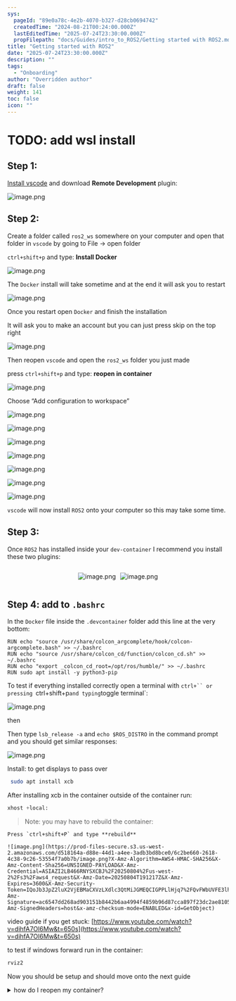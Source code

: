 ```yaml
---
sys:
  pageId: "89e0a78c-4e2b-4070-b327-d28cb0694742"
  createdTime: "2024-08-21T00:24:00.000Z"
  lastEditedTime: "2025-07-24T23:30:00.000Z"
  propFilepath: "docs/Guides/intro_to_ROS2/Getting started with ROS2.md"
title: "Getting started with ROS2"
date: "2025-07-24T23:30:00.000Z"
description: ""
tags:
  - "Onboarding"
author: "Overridden author"
draft: false
weight: 141
toc: false
icon: ""
---
```


# TODO: add wsl install

## Step 1:

[Install vscode](https://code.visualstudio.com/download) and download **Remote Development** plugin:

![image.png](https://prod-files-secure.s3.us-west-2.amazonaws.com/d518164a-d88e-44d1-a4ee-3adb3bd8bce0/efb52993-1881-4a40-b95e-6f020334f022/image.png?X-Amz-Algorithm=AWS4-HMAC-SHA256&X-Amz-Content-Sha256=UNSIGNED-PAYLOAD&X-Amz-Credential=ASIAZI2LB466TZO6KOFZ%2F20250804%2Fus-west-2%2Fs3%2Faws4_request&X-Amz-Date=20250804T191211Z&X-Amz-Expires=3600&X-Amz-Security-Token=IQoJb3JpZ2luX2VjEBMaCXVzLXdlc3QtMiJIMEYCIQD7ER2tVKe2%2FkhZ%2FcfEBRzKF2ALUvytuFu0ho4eQ3m2LQIhAOC9LfbXcfX3ZMvL%2B1nGay7wuHlbfJp%2BnE5SBznTqmFcKv8DCEwQABoMNjM3NDIzMTgzODA1IgyGUgCgiAqVk2L7ERQq3APzDNw3C7Ms9JCA16vRKexUxilZpDDmyJgU6NWijheORf3LbQsFeE0twU799UU3wrdmudCPkgNXmhb6J3lNKsaCEwobnjkneOGP3jRe4I5i6Za%2FE62cVfXOuBgVrkmRH6PcGOE4P0oAiF4rw2KHqqa5YPWKYjBtLInKljOmMoUKdAa%2F3XKB2n8SqLSEJHXd0g%2BxI1mM%2Bq6JWrubCXYLjDJuN%2FADB3VijM5lOW5fow5OhtkySG%2F0r04Llm8qbGqgTMchGA9w%2Bi9VeeZTW0ts2R1JVuyI%2B2pDF40hJL%2FsUhSlZU%2FhOYpjZ1Fe1LwYxZnmzy0clz4ePy4iO5LtO8RAOmDlj03vc81RVud84IWWtRuMpUfr6B5%2B6ASHaDb5i3yop7e1NitAPUoUge94qRZfgfzAsGCjls6YcBncudOCBT8PB8vhx%2FpiFEbJNLVuQyAi5gkajsiw2T5mZt%2B3sYapJau1Qp%2BKuhdqpHybjsfdgNqV9B6KI3uonaN8BC6WegJVQ3EsNqTgzhZF6pehEsWnJF%2BOGKyLB7oAJD7rgFsQuIQr9sy7yv1N83ogETdm0at4%2Fc8OkU9VdHs%2F%2BMzUD88kQJrj71ThPQVeyBPFjOum972g9INxWSUlBYpLq9NZjDDV%2BMPEBjqkAWLOoXC%2B%2FpT0pX8R0qFD93zgWMdU6gAFMUtj1rVD%2BLRNU1ElV0Gk5F2ZoP0JsJTMdqmn6wdV5RaEEr9P1gIzkV1KJgDzqj%2Bupn%2FfVo9VOR6qbEFChpHvrG094ZDXzIP4D%2Fi76E4T21GJg1eWRdk5D12MaDzOuCBlO5QmxAEzSaIzwJJASlNDkb0tphvMHtkWhYWe2qdV7CbZMCYCa2t00dkVbUv2&X-Amz-Signature=6f43de9bcf7d4a2dcfbc82222b7b568aa4de231dc2a9cd4eebf628b6e15a18a2&X-Amz-SignedHeaders=host&x-amz-checksum-mode=ENABLED&x-id=GetObject)

## Step 2:

Create a folder called `ros2_ws` somewhere on your computer and open that folder in `vscode` by going to File → open folder 

`ctrl+shift+p` and type: **Install Docker**

![image.png](https://prod-files-secure.s3.us-west-2.amazonaws.com/d518164a-d88e-44d1-a4ee-3adb3bd8bce0/2269dc0e-1cd5-47ff-bceb-c04ad9b2eab0/image.png?X-Amz-Algorithm=AWS4-HMAC-SHA256&X-Amz-Content-Sha256=UNSIGNED-PAYLOAD&X-Amz-Credential=ASIAZI2LB466TZO6KOFZ%2F20250804%2Fus-west-2%2Fs3%2Faws4_request&X-Amz-Date=20250804T191211Z&X-Amz-Expires=3600&X-Amz-Security-Token=IQoJb3JpZ2luX2VjEBMaCXVzLXdlc3QtMiJIMEYCIQD7ER2tVKe2%2FkhZ%2FcfEBRzKF2ALUvytuFu0ho4eQ3m2LQIhAOC9LfbXcfX3ZMvL%2B1nGay7wuHlbfJp%2BnE5SBznTqmFcKv8DCEwQABoMNjM3NDIzMTgzODA1IgyGUgCgiAqVk2L7ERQq3APzDNw3C7Ms9JCA16vRKexUxilZpDDmyJgU6NWijheORf3LbQsFeE0twU799UU3wrdmudCPkgNXmhb6J3lNKsaCEwobnjkneOGP3jRe4I5i6Za%2FE62cVfXOuBgVrkmRH6PcGOE4P0oAiF4rw2KHqqa5YPWKYjBtLInKljOmMoUKdAa%2F3XKB2n8SqLSEJHXd0g%2BxI1mM%2Bq6JWrubCXYLjDJuN%2FADB3VijM5lOW5fow5OhtkySG%2F0r04Llm8qbGqgTMchGA9w%2Bi9VeeZTW0ts2R1JVuyI%2B2pDF40hJL%2FsUhSlZU%2FhOYpjZ1Fe1LwYxZnmzy0clz4ePy4iO5LtO8RAOmDlj03vc81RVud84IWWtRuMpUfr6B5%2B6ASHaDb5i3yop7e1NitAPUoUge94qRZfgfzAsGCjls6YcBncudOCBT8PB8vhx%2FpiFEbJNLVuQyAi5gkajsiw2T5mZt%2B3sYapJau1Qp%2BKuhdqpHybjsfdgNqV9B6KI3uonaN8BC6WegJVQ3EsNqTgzhZF6pehEsWnJF%2BOGKyLB7oAJD7rgFsQuIQr9sy7yv1N83ogETdm0at4%2Fc8OkU9VdHs%2F%2BMzUD88kQJrj71ThPQVeyBPFjOum972g9INxWSUlBYpLq9NZjDDV%2BMPEBjqkAWLOoXC%2B%2FpT0pX8R0qFD93zgWMdU6gAFMUtj1rVD%2BLRNU1ElV0Gk5F2ZoP0JsJTMdqmn6wdV5RaEEr9P1gIzkV1KJgDzqj%2Bupn%2FfVo9VOR6qbEFChpHvrG094ZDXzIP4D%2Fi76E4T21GJg1eWRdk5D12MaDzOuCBlO5QmxAEzSaIzwJJASlNDkb0tphvMHtkWhYWe2qdV7CbZMCYCa2t00dkVbUv2&X-Amz-Signature=d6f0ca2e163210409058f32cb4ca3c5a3d20519624a190152cc101d4421df7dd&X-Amz-SignedHeaders=host&x-amz-checksum-mode=ENABLED&x-id=GetObject)

The `Docker` install will take sometime and at the end it will ask you to restart

![image.png](https://prod-files-secure.s3.us-west-2.amazonaws.com/d518164a-d88e-44d1-a4ee-3adb3bd8bce0/ed233f78-be33-4b1f-b89c-9c346c0e961e/image.png?X-Amz-Algorithm=AWS4-HMAC-SHA256&X-Amz-Content-Sha256=UNSIGNED-PAYLOAD&X-Amz-Credential=ASIAZI2LB466TZO6KOFZ%2F20250804%2Fus-west-2%2Fs3%2Faws4_request&X-Amz-Date=20250804T191211Z&X-Amz-Expires=3600&X-Amz-Security-Token=IQoJb3JpZ2luX2VjEBMaCXVzLXdlc3QtMiJIMEYCIQD7ER2tVKe2%2FkhZ%2FcfEBRzKF2ALUvytuFu0ho4eQ3m2LQIhAOC9LfbXcfX3ZMvL%2B1nGay7wuHlbfJp%2BnE5SBznTqmFcKv8DCEwQABoMNjM3NDIzMTgzODA1IgyGUgCgiAqVk2L7ERQq3APzDNw3C7Ms9JCA16vRKexUxilZpDDmyJgU6NWijheORf3LbQsFeE0twU799UU3wrdmudCPkgNXmhb6J3lNKsaCEwobnjkneOGP3jRe4I5i6Za%2FE62cVfXOuBgVrkmRH6PcGOE4P0oAiF4rw2KHqqa5YPWKYjBtLInKljOmMoUKdAa%2F3XKB2n8SqLSEJHXd0g%2BxI1mM%2Bq6JWrubCXYLjDJuN%2FADB3VijM5lOW5fow5OhtkySG%2F0r04Llm8qbGqgTMchGA9w%2Bi9VeeZTW0ts2R1JVuyI%2B2pDF40hJL%2FsUhSlZU%2FhOYpjZ1Fe1LwYxZnmzy0clz4ePy4iO5LtO8RAOmDlj03vc81RVud84IWWtRuMpUfr6B5%2B6ASHaDb5i3yop7e1NitAPUoUge94qRZfgfzAsGCjls6YcBncudOCBT8PB8vhx%2FpiFEbJNLVuQyAi5gkajsiw2T5mZt%2B3sYapJau1Qp%2BKuhdqpHybjsfdgNqV9B6KI3uonaN8BC6WegJVQ3EsNqTgzhZF6pehEsWnJF%2BOGKyLB7oAJD7rgFsQuIQr9sy7yv1N83ogETdm0at4%2Fc8OkU9VdHs%2F%2BMzUD88kQJrj71ThPQVeyBPFjOum972g9INxWSUlBYpLq9NZjDDV%2BMPEBjqkAWLOoXC%2B%2FpT0pX8R0qFD93zgWMdU6gAFMUtj1rVD%2BLRNU1ElV0Gk5F2ZoP0JsJTMdqmn6wdV5RaEEr9P1gIzkV1KJgDzqj%2Bupn%2FfVo9VOR6qbEFChpHvrG094ZDXzIP4D%2Fi76E4T21GJg1eWRdk5D12MaDzOuCBlO5QmxAEzSaIzwJJASlNDkb0tphvMHtkWhYWe2qdV7CbZMCYCa2t00dkVbUv2&X-Amz-Signature=4d41a2538c62885f5a2dd7916ec0f6b0c7ee7198fb914948a15b414b23f22f39&X-Amz-SignedHeaders=host&x-amz-checksum-mode=ENABLED&x-id=GetObject)

Once you restart open `Docker` and finish the installation

It will ask you to make an account but you can just press skip on the top right

![image.png](https://prod-files-secure.s3.us-west-2.amazonaws.com/d518164a-d88e-44d1-a4ee-3adb3bd8bce0/21010ad9-1659-4fd9-9f59-9932a09b2a3d/image.png?X-Amz-Algorithm=AWS4-HMAC-SHA256&X-Amz-Content-Sha256=UNSIGNED-PAYLOAD&X-Amz-Credential=ASIAZI2LB466TZO6KOFZ%2F20250804%2Fus-west-2%2Fs3%2Faws4_request&X-Amz-Date=20250804T191211Z&X-Amz-Expires=3600&X-Amz-Security-Token=IQoJb3JpZ2luX2VjEBMaCXVzLXdlc3QtMiJIMEYCIQD7ER2tVKe2%2FkhZ%2FcfEBRzKF2ALUvytuFu0ho4eQ3m2LQIhAOC9LfbXcfX3ZMvL%2B1nGay7wuHlbfJp%2BnE5SBznTqmFcKv8DCEwQABoMNjM3NDIzMTgzODA1IgyGUgCgiAqVk2L7ERQq3APzDNw3C7Ms9JCA16vRKexUxilZpDDmyJgU6NWijheORf3LbQsFeE0twU799UU3wrdmudCPkgNXmhb6J3lNKsaCEwobnjkneOGP3jRe4I5i6Za%2FE62cVfXOuBgVrkmRH6PcGOE4P0oAiF4rw2KHqqa5YPWKYjBtLInKljOmMoUKdAa%2F3XKB2n8SqLSEJHXd0g%2BxI1mM%2Bq6JWrubCXYLjDJuN%2FADB3VijM5lOW5fow5OhtkySG%2F0r04Llm8qbGqgTMchGA9w%2Bi9VeeZTW0ts2R1JVuyI%2B2pDF40hJL%2FsUhSlZU%2FhOYpjZ1Fe1LwYxZnmzy0clz4ePy4iO5LtO8RAOmDlj03vc81RVud84IWWtRuMpUfr6B5%2B6ASHaDb5i3yop7e1NitAPUoUge94qRZfgfzAsGCjls6YcBncudOCBT8PB8vhx%2FpiFEbJNLVuQyAi5gkajsiw2T5mZt%2B3sYapJau1Qp%2BKuhdqpHybjsfdgNqV9B6KI3uonaN8BC6WegJVQ3EsNqTgzhZF6pehEsWnJF%2BOGKyLB7oAJD7rgFsQuIQr9sy7yv1N83ogETdm0at4%2Fc8OkU9VdHs%2F%2BMzUD88kQJrj71ThPQVeyBPFjOum972g9INxWSUlBYpLq9NZjDDV%2BMPEBjqkAWLOoXC%2B%2FpT0pX8R0qFD93zgWMdU6gAFMUtj1rVD%2BLRNU1ElV0Gk5F2ZoP0JsJTMdqmn6wdV5RaEEr9P1gIzkV1KJgDzqj%2Bupn%2FfVo9VOR6qbEFChpHvrG094ZDXzIP4D%2Fi76E4T21GJg1eWRdk5D12MaDzOuCBlO5QmxAEzSaIzwJJASlNDkb0tphvMHtkWhYWe2qdV7CbZMCYCa2t00dkVbUv2&X-Amz-Signature=d6e34715b8a8bd008f9047fe39f8b1a48de21943bf4d31594c72b7b8d405f7f0&X-Amz-SignedHeaders=host&x-amz-checksum-mode=ENABLED&x-id=GetObject)

Then reopen `vscode` and open the `ros2_ws` folder you just made

press `ctrl+shift+p` and type: **reopen in container**

![image.png](https://prod-files-secure.s3.us-west-2.amazonaws.com/d518164a-d88e-44d1-a4ee-3adb3bd8bce0/4e93b8c2-41ad-488c-8095-c74205196118/image.png?X-Amz-Algorithm=AWS4-HMAC-SHA256&X-Amz-Content-Sha256=UNSIGNED-PAYLOAD&X-Amz-Credential=ASIAZI2LB466TZO6KOFZ%2F20250804%2Fus-west-2%2Fs3%2Faws4_request&X-Amz-Date=20250804T191211Z&X-Amz-Expires=3600&X-Amz-Security-Token=IQoJb3JpZ2luX2VjEBMaCXVzLXdlc3QtMiJIMEYCIQD7ER2tVKe2%2FkhZ%2FcfEBRzKF2ALUvytuFu0ho4eQ3m2LQIhAOC9LfbXcfX3ZMvL%2B1nGay7wuHlbfJp%2BnE5SBznTqmFcKv8DCEwQABoMNjM3NDIzMTgzODA1IgyGUgCgiAqVk2L7ERQq3APzDNw3C7Ms9JCA16vRKexUxilZpDDmyJgU6NWijheORf3LbQsFeE0twU799UU3wrdmudCPkgNXmhb6J3lNKsaCEwobnjkneOGP3jRe4I5i6Za%2FE62cVfXOuBgVrkmRH6PcGOE4P0oAiF4rw2KHqqa5YPWKYjBtLInKljOmMoUKdAa%2F3XKB2n8SqLSEJHXd0g%2BxI1mM%2Bq6JWrubCXYLjDJuN%2FADB3VijM5lOW5fow5OhtkySG%2F0r04Llm8qbGqgTMchGA9w%2Bi9VeeZTW0ts2R1JVuyI%2B2pDF40hJL%2FsUhSlZU%2FhOYpjZ1Fe1LwYxZnmzy0clz4ePy4iO5LtO8RAOmDlj03vc81RVud84IWWtRuMpUfr6B5%2B6ASHaDb5i3yop7e1NitAPUoUge94qRZfgfzAsGCjls6YcBncudOCBT8PB8vhx%2FpiFEbJNLVuQyAi5gkajsiw2T5mZt%2B3sYapJau1Qp%2BKuhdqpHybjsfdgNqV9B6KI3uonaN8BC6WegJVQ3EsNqTgzhZF6pehEsWnJF%2BOGKyLB7oAJD7rgFsQuIQr9sy7yv1N83ogETdm0at4%2Fc8OkU9VdHs%2F%2BMzUD88kQJrj71ThPQVeyBPFjOum972g9INxWSUlBYpLq9NZjDDV%2BMPEBjqkAWLOoXC%2B%2FpT0pX8R0qFD93zgWMdU6gAFMUtj1rVD%2BLRNU1ElV0Gk5F2ZoP0JsJTMdqmn6wdV5RaEEr9P1gIzkV1KJgDzqj%2Bupn%2FfVo9VOR6qbEFChpHvrG094ZDXzIP4D%2Fi76E4T21GJg1eWRdk5D12MaDzOuCBlO5QmxAEzSaIzwJJASlNDkb0tphvMHtkWhYWe2qdV7CbZMCYCa2t00dkVbUv2&X-Amz-Signature=404f006192f1af3eb1508e707799e583e0a87a7c4951e7b740152791c3803a2b&X-Amz-SignedHeaders=host&x-amz-checksum-mode=ENABLED&x-id=GetObject)

Choose “Add configuration to workspace”

![image.png](https://prod-files-secure.s3.us-west-2.amazonaws.com/d518164a-d88e-44d1-a4ee-3adb3bd8bce0/9560b282-5060-4989-ba37-97e7b2c22476/image.png?X-Amz-Algorithm=AWS4-HMAC-SHA256&X-Amz-Content-Sha256=UNSIGNED-PAYLOAD&X-Amz-Credential=ASIAZI2LB466TZO6KOFZ%2F20250804%2Fus-west-2%2Fs3%2Faws4_request&X-Amz-Date=20250804T191211Z&X-Amz-Expires=3600&X-Amz-Security-Token=IQoJb3JpZ2luX2VjEBMaCXVzLXdlc3QtMiJIMEYCIQD7ER2tVKe2%2FkhZ%2FcfEBRzKF2ALUvytuFu0ho4eQ3m2LQIhAOC9LfbXcfX3ZMvL%2B1nGay7wuHlbfJp%2BnE5SBznTqmFcKv8DCEwQABoMNjM3NDIzMTgzODA1IgyGUgCgiAqVk2L7ERQq3APzDNw3C7Ms9JCA16vRKexUxilZpDDmyJgU6NWijheORf3LbQsFeE0twU799UU3wrdmudCPkgNXmhb6J3lNKsaCEwobnjkneOGP3jRe4I5i6Za%2FE62cVfXOuBgVrkmRH6PcGOE4P0oAiF4rw2KHqqa5YPWKYjBtLInKljOmMoUKdAa%2F3XKB2n8SqLSEJHXd0g%2BxI1mM%2Bq6JWrubCXYLjDJuN%2FADB3VijM5lOW5fow5OhtkySG%2F0r04Llm8qbGqgTMchGA9w%2Bi9VeeZTW0ts2R1JVuyI%2B2pDF40hJL%2FsUhSlZU%2FhOYpjZ1Fe1LwYxZnmzy0clz4ePy4iO5LtO8RAOmDlj03vc81RVud84IWWtRuMpUfr6B5%2B6ASHaDb5i3yop7e1NitAPUoUge94qRZfgfzAsGCjls6YcBncudOCBT8PB8vhx%2FpiFEbJNLVuQyAi5gkajsiw2T5mZt%2B3sYapJau1Qp%2BKuhdqpHybjsfdgNqV9B6KI3uonaN8BC6WegJVQ3EsNqTgzhZF6pehEsWnJF%2BOGKyLB7oAJD7rgFsQuIQr9sy7yv1N83ogETdm0at4%2Fc8OkU9VdHs%2F%2BMzUD88kQJrj71ThPQVeyBPFjOum972g9INxWSUlBYpLq9NZjDDV%2BMPEBjqkAWLOoXC%2B%2FpT0pX8R0qFD93zgWMdU6gAFMUtj1rVD%2BLRNU1ElV0Gk5F2ZoP0JsJTMdqmn6wdV5RaEEr9P1gIzkV1KJgDzqj%2Bupn%2FfVo9VOR6qbEFChpHvrG094ZDXzIP4D%2Fi76E4T21GJg1eWRdk5D12MaDzOuCBlO5QmxAEzSaIzwJJASlNDkb0tphvMHtkWhYWe2qdV7CbZMCYCa2t00dkVbUv2&X-Amz-Signature=af82d3e0076bbb01410d5fae5fb2ba8f5c2d161bbec8a3e01ffce7c451f0a029&X-Amz-SignedHeaders=host&x-amz-checksum-mode=ENABLED&x-id=GetObject)

![image.png](https://prod-files-secure.s3.us-west-2.amazonaws.com/d518164a-d88e-44d1-a4ee-3adb3bd8bce0/2ee63f81-886b-48e8-a553-dc6e5eac99e4/image.png?X-Amz-Algorithm=AWS4-HMAC-SHA256&X-Amz-Content-Sha256=UNSIGNED-PAYLOAD&X-Amz-Credential=ASIAZI2LB466TZO6KOFZ%2F20250804%2Fus-west-2%2Fs3%2Faws4_request&X-Amz-Date=20250804T191211Z&X-Amz-Expires=3600&X-Amz-Security-Token=IQoJb3JpZ2luX2VjEBMaCXVzLXdlc3QtMiJIMEYCIQD7ER2tVKe2%2FkhZ%2FcfEBRzKF2ALUvytuFu0ho4eQ3m2LQIhAOC9LfbXcfX3ZMvL%2B1nGay7wuHlbfJp%2BnE5SBznTqmFcKv8DCEwQABoMNjM3NDIzMTgzODA1IgyGUgCgiAqVk2L7ERQq3APzDNw3C7Ms9JCA16vRKexUxilZpDDmyJgU6NWijheORf3LbQsFeE0twU799UU3wrdmudCPkgNXmhb6J3lNKsaCEwobnjkneOGP3jRe4I5i6Za%2FE62cVfXOuBgVrkmRH6PcGOE4P0oAiF4rw2KHqqa5YPWKYjBtLInKljOmMoUKdAa%2F3XKB2n8SqLSEJHXd0g%2BxI1mM%2Bq6JWrubCXYLjDJuN%2FADB3VijM5lOW5fow5OhtkySG%2F0r04Llm8qbGqgTMchGA9w%2Bi9VeeZTW0ts2R1JVuyI%2B2pDF40hJL%2FsUhSlZU%2FhOYpjZ1Fe1LwYxZnmzy0clz4ePy4iO5LtO8RAOmDlj03vc81RVud84IWWtRuMpUfr6B5%2B6ASHaDb5i3yop7e1NitAPUoUge94qRZfgfzAsGCjls6YcBncudOCBT8PB8vhx%2FpiFEbJNLVuQyAi5gkajsiw2T5mZt%2B3sYapJau1Qp%2BKuhdqpHybjsfdgNqV9B6KI3uonaN8BC6WegJVQ3EsNqTgzhZF6pehEsWnJF%2BOGKyLB7oAJD7rgFsQuIQr9sy7yv1N83ogETdm0at4%2Fc8OkU9VdHs%2F%2BMzUD88kQJrj71ThPQVeyBPFjOum972g9INxWSUlBYpLq9NZjDDV%2BMPEBjqkAWLOoXC%2B%2FpT0pX8R0qFD93zgWMdU6gAFMUtj1rVD%2BLRNU1ElV0Gk5F2ZoP0JsJTMdqmn6wdV5RaEEr9P1gIzkV1KJgDzqj%2Bupn%2FfVo9VOR6qbEFChpHvrG094ZDXzIP4D%2Fi76E4T21GJg1eWRdk5D12MaDzOuCBlO5QmxAEzSaIzwJJASlNDkb0tphvMHtkWhYWe2qdV7CbZMCYCa2t00dkVbUv2&X-Amz-Signature=2bb18a5a4c57b8b9d207a57973a742f8e9c7c9718f3f4b5c0f9eae7186c09664&X-Amz-SignedHeaders=host&x-amz-checksum-mode=ENABLED&x-id=GetObject)

![image.png](https://prod-files-secure.s3.us-west-2.amazonaws.com/d518164a-d88e-44d1-a4ee-3adb3bd8bce0/e0fd626c-c8b6-4b2c-95d1-fa4c26514504/image.png?X-Amz-Algorithm=AWS4-HMAC-SHA256&X-Amz-Content-Sha256=UNSIGNED-PAYLOAD&X-Amz-Credential=ASIAZI2LB466TZO6KOFZ%2F20250804%2Fus-west-2%2Fs3%2Faws4_request&X-Amz-Date=20250804T191211Z&X-Amz-Expires=3600&X-Amz-Security-Token=IQoJb3JpZ2luX2VjEBMaCXVzLXdlc3QtMiJIMEYCIQD7ER2tVKe2%2FkhZ%2FcfEBRzKF2ALUvytuFu0ho4eQ3m2LQIhAOC9LfbXcfX3ZMvL%2B1nGay7wuHlbfJp%2BnE5SBznTqmFcKv8DCEwQABoMNjM3NDIzMTgzODA1IgyGUgCgiAqVk2L7ERQq3APzDNw3C7Ms9JCA16vRKexUxilZpDDmyJgU6NWijheORf3LbQsFeE0twU799UU3wrdmudCPkgNXmhb6J3lNKsaCEwobnjkneOGP3jRe4I5i6Za%2FE62cVfXOuBgVrkmRH6PcGOE4P0oAiF4rw2KHqqa5YPWKYjBtLInKljOmMoUKdAa%2F3XKB2n8SqLSEJHXd0g%2BxI1mM%2Bq6JWrubCXYLjDJuN%2FADB3VijM5lOW5fow5OhtkySG%2F0r04Llm8qbGqgTMchGA9w%2Bi9VeeZTW0ts2R1JVuyI%2B2pDF40hJL%2FsUhSlZU%2FhOYpjZ1Fe1LwYxZnmzy0clz4ePy4iO5LtO8RAOmDlj03vc81RVud84IWWtRuMpUfr6B5%2B6ASHaDb5i3yop7e1NitAPUoUge94qRZfgfzAsGCjls6YcBncudOCBT8PB8vhx%2FpiFEbJNLVuQyAi5gkajsiw2T5mZt%2B3sYapJau1Qp%2BKuhdqpHybjsfdgNqV9B6KI3uonaN8BC6WegJVQ3EsNqTgzhZF6pehEsWnJF%2BOGKyLB7oAJD7rgFsQuIQr9sy7yv1N83ogETdm0at4%2Fc8OkU9VdHs%2F%2BMzUD88kQJrj71ThPQVeyBPFjOum972g9INxWSUlBYpLq9NZjDDV%2BMPEBjqkAWLOoXC%2B%2FpT0pX8R0qFD93zgWMdU6gAFMUtj1rVD%2BLRNU1ElV0Gk5F2ZoP0JsJTMdqmn6wdV5RaEEr9P1gIzkV1KJgDzqj%2Bupn%2FfVo9VOR6qbEFChpHvrG094ZDXzIP4D%2Fi76E4T21GJg1eWRdk5D12MaDzOuCBlO5QmxAEzSaIzwJJASlNDkb0tphvMHtkWhYWe2qdV7CbZMCYCa2t00dkVbUv2&X-Amz-Signature=117ed73e0c7b5970dfb07dd7c47b27b1448215db8479c65adbe14bb7860ba440&X-Amz-SignedHeaders=host&x-amz-checksum-mode=ENABLED&x-id=GetObject)

![image.png](https://prod-files-secure.s3.us-west-2.amazonaws.com/d518164a-d88e-44d1-a4ee-3adb3bd8bce0/a2e13f50-d2ab-4719-a4c2-7ced634bfc9d/image.png?X-Amz-Algorithm=AWS4-HMAC-SHA256&X-Amz-Content-Sha256=UNSIGNED-PAYLOAD&X-Amz-Credential=ASIAZI2LB466TZO6KOFZ%2F20250804%2Fus-west-2%2Fs3%2Faws4_request&X-Amz-Date=20250804T191211Z&X-Amz-Expires=3600&X-Amz-Security-Token=IQoJb3JpZ2luX2VjEBMaCXVzLXdlc3QtMiJIMEYCIQD7ER2tVKe2%2FkhZ%2FcfEBRzKF2ALUvytuFu0ho4eQ3m2LQIhAOC9LfbXcfX3ZMvL%2B1nGay7wuHlbfJp%2BnE5SBznTqmFcKv8DCEwQABoMNjM3NDIzMTgzODA1IgyGUgCgiAqVk2L7ERQq3APzDNw3C7Ms9JCA16vRKexUxilZpDDmyJgU6NWijheORf3LbQsFeE0twU799UU3wrdmudCPkgNXmhb6J3lNKsaCEwobnjkneOGP3jRe4I5i6Za%2FE62cVfXOuBgVrkmRH6PcGOE4P0oAiF4rw2KHqqa5YPWKYjBtLInKljOmMoUKdAa%2F3XKB2n8SqLSEJHXd0g%2BxI1mM%2Bq6JWrubCXYLjDJuN%2FADB3VijM5lOW5fow5OhtkySG%2F0r04Llm8qbGqgTMchGA9w%2Bi9VeeZTW0ts2R1JVuyI%2B2pDF40hJL%2FsUhSlZU%2FhOYpjZ1Fe1LwYxZnmzy0clz4ePy4iO5LtO8RAOmDlj03vc81RVud84IWWtRuMpUfr6B5%2B6ASHaDb5i3yop7e1NitAPUoUge94qRZfgfzAsGCjls6YcBncudOCBT8PB8vhx%2FpiFEbJNLVuQyAi5gkajsiw2T5mZt%2B3sYapJau1Qp%2BKuhdqpHybjsfdgNqV9B6KI3uonaN8BC6WegJVQ3EsNqTgzhZF6pehEsWnJF%2BOGKyLB7oAJD7rgFsQuIQr9sy7yv1N83ogETdm0at4%2Fc8OkU9VdHs%2F%2BMzUD88kQJrj71ThPQVeyBPFjOum972g9INxWSUlBYpLq9NZjDDV%2BMPEBjqkAWLOoXC%2B%2FpT0pX8R0qFD93zgWMdU6gAFMUtj1rVD%2BLRNU1ElV0Gk5F2ZoP0JsJTMdqmn6wdV5RaEEr9P1gIzkV1KJgDzqj%2Bupn%2FfVo9VOR6qbEFChpHvrG094ZDXzIP4D%2Fi76E4T21GJg1eWRdk5D12MaDzOuCBlO5QmxAEzSaIzwJJASlNDkb0tphvMHtkWhYWe2qdV7CbZMCYCa2t00dkVbUv2&X-Amz-Signature=d222b8df76a17ce1f16cf0957c68c46e888a2c1f629e6798ed49c1c2703782ef&X-Amz-SignedHeaders=host&x-amz-checksum-mode=ENABLED&x-id=GetObject)

![image.png](https://prod-files-secure.s3.us-west-2.amazonaws.com/d518164a-d88e-44d1-a4ee-3adb3bd8bce0/6cc478ad-aaba-4bf7-9fcc-403277ab896c/image.png?X-Amz-Algorithm=AWS4-HMAC-SHA256&X-Amz-Content-Sha256=UNSIGNED-PAYLOAD&X-Amz-Credential=ASIAZI2LB466TZO6KOFZ%2F20250804%2Fus-west-2%2Fs3%2Faws4_request&X-Amz-Date=20250804T191211Z&X-Amz-Expires=3600&X-Amz-Security-Token=IQoJb3JpZ2luX2VjEBMaCXVzLXdlc3QtMiJIMEYCIQD7ER2tVKe2%2FkhZ%2FcfEBRzKF2ALUvytuFu0ho4eQ3m2LQIhAOC9LfbXcfX3ZMvL%2B1nGay7wuHlbfJp%2BnE5SBznTqmFcKv8DCEwQABoMNjM3NDIzMTgzODA1IgyGUgCgiAqVk2L7ERQq3APzDNw3C7Ms9JCA16vRKexUxilZpDDmyJgU6NWijheORf3LbQsFeE0twU799UU3wrdmudCPkgNXmhb6J3lNKsaCEwobnjkneOGP3jRe4I5i6Za%2FE62cVfXOuBgVrkmRH6PcGOE4P0oAiF4rw2KHqqa5YPWKYjBtLInKljOmMoUKdAa%2F3XKB2n8SqLSEJHXd0g%2BxI1mM%2Bq6JWrubCXYLjDJuN%2FADB3VijM5lOW5fow5OhtkySG%2F0r04Llm8qbGqgTMchGA9w%2Bi9VeeZTW0ts2R1JVuyI%2B2pDF40hJL%2FsUhSlZU%2FhOYpjZ1Fe1LwYxZnmzy0clz4ePy4iO5LtO8RAOmDlj03vc81RVud84IWWtRuMpUfr6B5%2B6ASHaDb5i3yop7e1NitAPUoUge94qRZfgfzAsGCjls6YcBncudOCBT8PB8vhx%2FpiFEbJNLVuQyAi5gkajsiw2T5mZt%2B3sYapJau1Qp%2BKuhdqpHybjsfdgNqV9B6KI3uonaN8BC6WegJVQ3EsNqTgzhZF6pehEsWnJF%2BOGKyLB7oAJD7rgFsQuIQr9sy7yv1N83ogETdm0at4%2Fc8OkU9VdHs%2F%2BMzUD88kQJrj71ThPQVeyBPFjOum972g9INxWSUlBYpLq9NZjDDV%2BMPEBjqkAWLOoXC%2B%2FpT0pX8R0qFD93zgWMdU6gAFMUtj1rVD%2BLRNU1ElV0Gk5F2ZoP0JsJTMdqmn6wdV5RaEEr9P1gIzkV1KJgDzqj%2Bupn%2FfVo9VOR6qbEFChpHvrG094ZDXzIP4D%2Fi76E4T21GJg1eWRdk5D12MaDzOuCBlO5QmxAEzSaIzwJJASlNDkb0tphvMHtkWhYWe2qdV7CbZMCYCa2t00dkVbUv2&X-Amz-Signature=8671ba55169af4e963e654d6bf807f06c4380450ecb86c3b39f08721df1e4ec0&X-Amz-SignedHeaders=host&x-amz-checksum-mode=ENABLED&x-id=GetObject)

![image.png](https://prod-files-secure.s3.us-west-2.amazonaws.com/d518164a-d88e-44d1-a4ee-3adb3bd8bce0/53255b28-f75e-430f-b9e3-c0ac8577e42b/image.png?X-Amz-Algorithm=AWS4-HMAC-SHA256&X-Amz-Content-Sha256=UNSIGNED-PAYLOAD&X-Amz-Credential=ASIAZI2LB466TZO6KOFZ%2F20250804%2Fus-west-2%2Fs3%2Faws4_request&X-Amz-Date=20250804T191211Z&X-Amz-Expires=3600&X-Amz-Security-Token=IQoJb3JpZ2luX2VjEBMaCXVzLXdlc3QtMiJIMEYCIQD7ER2tVKe2%2FkhZ%2FcfEBRzKF2ALUvytuFu0ho4eQ3m2LQIhAOC9LfbXcfX3ZMvL%2B1nGay7wuHlbfJp%2BnE5SBznTqmFcKv8DCEwQABoMNjM3NDIzMTgzODA1IgyGUgCgiAqVk2L7ERQq3APzDNw3C7Ms9JCA16vRKexUxilZpDDmyJgU6NWijheORf3LbQsFeE0twU799UU3wrdmudCPkgNXmhb6J3lNKsaCEwobnjkneOGP3jRe4I5i6Za%2FE62cVfXOuBgVrkmRH6PcGOE4P0oAiF4rw2KHqqa5YPWKYjBtLInKljOmMoUKdAa%2F3XKB2n8SqLSEJHXd0g%2BxI1mM%2Bq6JWrubCXYLjDJuN%2FADB3VijM5lOW5fow5OhtkySG%2F0r04Llm8qbGqgTMchGA9w%2Bi9VeeZTW0ts2R1JVuyI%2B2pDF40hJL%2FsUhSlZU%2FhOYpjZ1Fe1LwYxZnmzy0clz4ePy4iO5LtO8RAOmDlj03vc81RVud84IWWtRuMpUfr6B5%2B6ASHaDb5i3yop7e1NitAPUoUge94qRZfgfzAsGCjls6YcBncudOCBT8PB8vhx%2FpiFEbJNLVuQyAi5gkajsiw2T5mZt%2B3sYapJau1Qp%2BKuhdqpHybjsfdgNqV9B6KI3uonaN8BC6WegJVQ3EsNqTgzhZF6pehEsWnJF%2BOGKyLB7oAJD7rgFsQuIQr9sy7yv1N83ogETdm0at4%2Fc8OkU9VdHs%2F%2BMzUD88kQJrj71ThPQVeyBPFjOum972g9INxWSUlBYpLq9NZjDDV%2BMPEBjqkAWLOoXC%2B%2FpT0pX8R0qFD93zgWMdU6gAFMUtj1rVD%2BLRNU1ElV0Gk5F2ZoP0JsJTMdqmn6wdV5RaEEr9P1gIzkV1KJgDzqj%2Bupn%2FfVo9VOR6qbEFChpHvrG094ZDXzIP4D%2Fi76E4T21GJg1eWRdk5D12MaDzOuCBlO5QmxAEzSaIzwJJASlNDkb0tphvMHtkWhYWe2qdV7CbZMCYCa2t00dkVbUv2&X-Amz-Signature=6ceca5728f2dfee2121a594a2d428d825c270bb3413ab8cae825e28fc8ddef3b&X-Amz-SignedHeaders=host&x-amz-checksum-mode=ENABLED&x-id=GetObject)

![image.png](https://prod-files-secure.s3.us-west-2.amazonaws.com/d518164a-d88e-44d1-a4ee-3adb3bd8bce0/7c562767-5af9-4ffb-97d1-327bcdf4ee00/image.png?X-Amz-Algorithm=AWS4-HMAC-SHA256&X-Amz-Content-Sha256=UNSIGNED-PAYLOAD&X-Amz-Credential=ASIAZI2LB466TZO6KOFZ%2F20250804%2Fus-west-2%2Fs3%2Faws4_request&X-Amz-Date=20250804T191211Z&X-Amz-Expires=3600&X-Amz-Security-Token=IQoJb3JpZ2luX2VjEBMaCXVzLXdlc3QtMiJIMEYCIQD7ER2tVKe2%2FkhZ%2FcfEBRzKF2ALUvytuFu0ho4eQ3m2LQIhAOC9LfbXcfX3ZMvL%2B1nGay7wuHlbfJp%2BnE5SBznTqmFcKv8DCEwQABoMNjM3NDIzMTgzODA1IgyGUgCgiAqVk2L7ERQq3APzDNw3C7Ms9JCA16vRKexUxilZpDDmyJgU6NWijheORf3LbQsFeE0twU799UU3wrdmudCPkgNXmhb6J3lNKsaCEwobnjkneOGP3jRe4I5i6Za%2FE62cVfXOuBgVrkmRH6PcGOE4P0oAiF4rw2KHqqa5YPWKYjBtLInKljOmMoUKdAa%2F3XKB2n8SqLSEJHXd0g%2BxI1mM%2Bq6JWrubCXYLjDJuN%2FADB3VijM5lOW5fow5OhtkySG%2F0r04Llm8qbGqgTMchGA9w%2Bi9VeeZTW0ts2R1JVuyI%2B2pDF40hJL%2FsUhSlZU%2FhOYpjZ1Fe1LwYxZnmzy0clz4ePy4iO5LtO8RAOmDlj03vc81RVud84IWWtRuMpUfr6B5%2B6ASHaDb5i3yop7e1NitAPUoUge94qRZfgfzAsGCjls6YcBncudOCBT8PB8vhx%2FpiFEbJNLVuQyAi5gkajsiw2T5mZt%2B3sYapJau1Qp%2BKuhdqpHybjsfdgNqV9B6KI3uonaN8BC6WegJVQ3EsNqTgzhZF6pehEsWnJF%2BOGKyLB7oAJD7rgFsQuIQr9sy7yv1N83ogETdm0at4%2Fc8OkU9VdHs%2F%2BMzUD88kQJrj71ThPQVeyBPFjOum972g9INxWSUlBYpLq9NZjDDV%2BMPEBjqkAWLOoXC%2B%2FpT0pX8R0qFD93zgWMdU6gAFMUtj1rVD%2BLRNU1ElV0Gk5F2ZoP0JsJTMdqmn6wdV5RaEEr9P1gIzkV1KJgDzqj%2Bupn%2FfVo9VOR6qbEFChpHvrG094ZDXzIP4D%2Fi76E4T21GJg1eWRdk5D12MaDzOuCBlO5QmxAEzSaIzwJJASlNDkb0tphvMHtkWhYWe2qdV7CbZMCYCa2t00dkVbUv2&X-Amz-Signature=e85831fa68dd55253cc5ecd134a73bfc04ae0584aa240b5526850301d5ad76e9&X-Amz-SignedHeaders=host&x-amz-checksum-mode=ENABLED&x-id=GetObject)

`vscode` will now install `ROS2` onto your computer so this may take some time.

## Step 3:

Once `ROS2` has installed inside your `dev-container` I recommend you install these two plugins:

<div style="display: flex;flex-direction: row; column-gap:10px; max-width: 630px;justify-content: center;">
<div>

![image.png](https://prod-files-secure.s3.us-west-2.amazonaws.com/d518164a-d88e-44d1-a4ee-3adb3bd8bce0/3fc3d550-5a54-4ba1-ba6b-faa01cdb7369/image.png?X-Amz-Algorithm=AWS4-HMAC-SHA256&X-Amz-Content-Sha256=UNSIGNED-PAYLOAD&X-Amz-Credential=ASIAZI2LB4662NBFCI5M%2F20250804%2Fus-west-2%2Fs3%2Faws4_request&X-Amz-Date=20250804T191216Z&X-Amz-Expires=3600&X-Amz-Security-Token=IQoJb3JpZ2luX2VjEBMaCXVzLXdlc3QtMiJGMEQCIFzDkML4uitGVN6lhvxJm7sCV9l%2F%2BDcd8%2BK%2Fp3SmLfAgAiBGBhg2LKu5j1YZ2NlMIbxRKZOVqm6pTH%2BrxU%2F8BenlNCr%2FAwhMEAAaDDYzNzQyMzE4MzgwNSIMsFrDjA%2FEmnii%2BA8DKtwDn%2FTuILeTm5KWh1QE9u7UvWhfUUEfZnkolQfsQPmQmv0a01nydgW2HnbwXd%2F1mjn7qyJixqvPz6aV0yeHOnUE6Ab5NegEtboJmpO0MgfNbcoa%2FD2nXCi8fDEGmf%2BUR0nvBGHn8sxWVWWvGN6Rz1WijMkvyBhO9Qn%2FsVRIQw0OlupQSdsHTT1DwjZ5Et2OnPB3k6aXFDTQ6Kh3AMYQuQY10yU%2BE7XgnkZWdlDJyLNu%2FX2XSP8hYo6iHjPluoXxnnjyEUc4UUVzR7PyvWeCKRjgobX%2BfIsATDDNRhdaXTjQHYNuQDD0E2ZySDuO3My6YTnb1Hf39po4vW9PoLY2kL9hSLbYaVzDvKUGD93039BScUsguuQXITxFgZX6w4gg0WEjfFClmP2yt84jrVy%2BDtwHdtckPM1GvJILnBrEfqGpmOG6diYr60%2BswKfqgje4wWttZ2wz9OPQi8jHZHwGoel1%2BHVmcp%2FYUxDb7nYM0WefBTd5FX6WeCZpRyjXaa24OgUdciUBBzDh8fZ%2BujhCqFR%2F2xk9cIq6%2Fji0bKI9d85z18WOnNRqNdd9US67jtuXxDVuUJ9pQgO4PujbkbQx8p6U739Raqry5I%2Fo3Rc53exiZzU%2BeX1YAK0H5Xd77kAw7%2FjDxAY6pgGx01i4AANWKuiHdG51lYkJzUxQ1wP%2Fd3%2FyqvVdV0MG1IxnGvMtuTb5nVXZHgoIJhQoeYEzvdwHTC2Jaz45eSwMZv7WI4nftTZZR%2FrkSVbwNq48ctF7SpOTQfoCJ2QiZOaZpFUFfRuY2B6yuAiZDr9ruX0FbukiK955vE5YdgZOR4%2FNByXpRT3Kh2jnMpEh9uz5vStIBr7tYCweCPub1xiYBluVL5fr&X-Amz-Signature=a51f1ac945c1a045f5b9304ad379c7110601808b9a2a4cc342bf6dcb1e4c218b&X-Amz-SignedHeaders=host&x-amz-checksum-mode=ENABLED&x-id=GetObject)

</div>
<div>

![image.png](https://prod-files-secure.s3.us-west-2.amazonaws.com/d518164a-d88e-44d1-a4ee-3adb3bd8bce0/d994cc66-13c2-4093-a5a3-f84cf4601a82/image.png?X-Amz-Algorithm=AWS4-HMAC-SHA256&X-Amz-Content-Sha256=UNSIGNED-PAYLOAD&X-Amz-Credential=ASIAZI2LB466SQY2PZIQ%2F20250804%2Fus-west-2%2Fs3%2Faws4_request&X-Amz-Date=20250804T191217Z&X-Amz-Expires=3600&X-Amz-Security-Token=IQoJb3JpZ2luX2VjEBMaCXVzLXdlc3QtMiJIMEYCIQCE37PSaq82dxR4mpWhmv62WzBcoPtWmV2WXN1wpCMdkwIhAJJ80iJrId1Lr3mI1OFVyzIJP8kVfpkOGFNCQzh%2FVpfJKv8DCEwQABoMNjM3NDIzMTgzODA1Igwj5Oor34lu7k3jHCMq3ANZJwYGzequFoCLA1Vt%2Foy5i9iYt53WxnTF1nD%2F0RVFBmoBTLcomo%2BrHgek0YWyXEJYrcNSvqxMDoZF1RfvLN%2B6wfhsAJq9VANcObKGHr1WkJ24jqPxAFeXAC0ZGyQehd7hRKaTMyoPbUbmt4kpcrML9pW1k%2Bl70xzYWUBcBsHMr9rz0be1x5AyMJ10DrnWnlvz47UvmLvR0ISGMveDwE9COacTavREeejun%2BrBaY%2FNhvzIcatP8SJMdFC9ioIr8EyYgrWutOSVIx4Tx7227Z7IYKXfBzO8%2B2oSSR8pV%2BAXC%2FeOvdGcQmQzZVy4u8zUDAOb4Uv32Pd29Qai7A5MbvSQL%2BRgI5YArcYdnJwhrQqFGrR89JtMtsAu7goHBXVUmW99MZHBWK59ycomIvFxrC55IXxknm14eBfZwdboavM2MNBH07Z9Z8Nrb0ZJQv%2F5SfJRICTk9ErD96h4FNacv61LrfHSjKnkHnFqU5%2Bu%2FXKxIx%2B80%2FfFUJbFQ6PP6KdetvqKAu29JhfH2BrmaP1kgh5vqF9Bw0IDZ7ZXYQlYVAfQR7m5QS11LXA6LifjBPB8vIqNebL38vfkUpA44tID%2FBGENTrjmJidv44FBErPpqPiNk6Bf254yVdVHlpfQjD6%2BMPEBjqkASSQFZvLDyydbgBQjTgm2hdplcvVFu2PL%2FA4axwBHRDtVpIoCIxg0Uz0MPTzFxwXOpkNqF9tvqe3IfGu5yU5Sci%2FrGHbgtFgIXvzCtYzvlq7850F3gsGfL1tgZvY%2BHYWznDKRRTk6LtNvWkpZ1aF%2BJsiTbAwj9RTxXy29y0u3NMK8pbBL6q1kP%2BVJ7CmXI%2FgXohTEyoHIs65VKX60R1fMvCjDrf%2F&X-Amz-Signature=cedc0a04a407f66cb5f259b3a86375559cf351a3ebf4d918abf53a22da161e81&X-Amz-SignedHeaders=host&x-amz-checksum-mode=ENABLED&x-id=GetObject)

</div>
</div>

## Step 4: add to `.bashrc`

In the `Docker` file inside the `.devcontainer` folder add this line at the very bottom: 

```docker
RUN echo "source /usr/share/colcon_argcomplete/hook/colcon-argcomplete.bash" >> ~/.bashrc
RUN echo "source /usr/share/colcon_cd/function/colcon_cd.sh" >> ~/.bashrc
RUN echo "export _colcon_cd_root=/opt/ros/humble/" >> ~/.bashrc
RUN sudo apt install -y python3-pip 
```

To test if everything installed correctly open a terminal with `ctrl+`` or pressing `ctrl+shift+p` and typing `toggle terminal`:

![image.png](https://prod-files-secure.s3.us-west-2.amazonaws.com/d518164a-d88e-44d1-a4ee-3adb3bd8bce0/6a4943d8-b04e-4c02-9a58-775f3384d1a5/image.png?X-Amz-Algorithm=AWS4-HMAC-SHA256&X-Amz-Content-Sha256=UNSIGNED-PAYLOAD&X-Amz-Credential=ASIAZI2LB466TZO6KOFZ%2F20250804%2Fus-west-2%2Fs3%2Faws4_request&X-Amz-Date=20250804T191211Z&X-Amz-Expires=3600&X-Amz-Security-Token=IQoJb3JpZ2luX2VjEBMaCXVzLXdlc3QtMiJIMEYCIQD7ER2tVKe2%2FkhZ%2FcfEBRzKF2ALUvytuFu0ho4eQ3m2LQIhAOC9LfbXcfX3ZMvL%2B1nGay7wuHlbfJp%2BnE5SBznTqmFcKv8DCEwQABoMNjM3NDIzMTgzODA1IgyGUgCgiAqVk2L7ERQq3APzDNw3C7Ms9JCA16vRKexUxilZpDDmyJgU6NWijheORf3LbQsFeE0twU799UU3wrdmudCPkgNXmhb6J3lNKsaCEwobnjkneOGP3jRe4I5i6Za%2FE62cVfXOuBgVrkmRH6PcGOE4P0oAiF4rw2KHqqa5YPWKYjBtLInKljOmMoUKdAa%2F3XKB2n8SqLSEJHXd0g%2BxI1mM%2Bq6JWrubCXYLjDJuN%2FADB3VijM5lOW5fow5OhtkySG%2F0r04Llm8qbGqgTMchGA9w%2Bi9VeeZTW0ts2R1JVuyI%2B2pDF40hJL%2FsUhSlZU%2FhOYpjZ1Fe1LwYxZnmzy0clz4ePy4iO5LtO8RAOmDlj03vc81RVud84IWWtRuMpUfr6B5%2B6ASHaDb5i3yop7e1NitAPUoUge94qRZfgfzAsGCjls6YcBncudOCBT8PB8vhx%2FpiFEbJNLVuQyAi5gkajsiw2T5mZt%2B3sYapJau1Qp%2BKuhdqpHybjsfdgNqV9B6KI3uonaN8BC6WegJVQ3EsNqTgzhZF6pehEsWnJF%2BOGKyLB7oAJD7rgFsQuIQr9sy7yv1N83ogETdm0at4%2Fc8OkU9VdHs%2F%2BMzUD88kQJrj71ThPQVeyBPFjOum972g9INxWSUlBYpLq9NZjDDV%2BMPEBjqkAWLOoXC%2B%2FpT0pX8R0qFD93zgWMdU6gAFMUtj1rVD%2BLRNU1ElV0Gk5F2ZoP0JsJTMdqmn6wdV5RaEEr9P1gIzkV1KJgDzqj%2Bupn%2FfVo9VOR6qbEFChpHvrG094ZDXzIP4D%2Fi76E4T21GJg1eWRdk5D12MaDzOuCBlO5QmxAEzSaIzwJJASlNDkb0tphvMHtkWhYWe2qdV7CbZMCYCa2t00dkVbUv2&X-Amz-Signature=3385c2377f6537480a7ddb5619a52240db426d6cecd72b28b4e238ff07c9ea9b&X-Amz-SignedHeaders=host&x-amz-checksum-mode=ENABLED&x-id=GetObject)

then 

Then type `lsb_release -a` and `echo $ROS_DISTRO` in the command prompt and you should get similar responses:

![image.png](https://prod-files-secure.s3.us-west-2.amazonaws.com/d518164a-d88e-44d1-a4ee-3adb3bd8bce0/3e635dec-a805-4e85-8b9e-d000e5b71a4e/image.png?X-Amz-Algorithm=AWS4-HMAC-SHA256&X-Amz-Content-Sha256=UNSIGNED-PAYLOAD&X-Amz-Credential=ASIAZI2LB466TZO6KOFZ%2F20250804%2Fus-west-2%2Fs3%2Faws4_request&X-Amz-Date=20250804T191211Z&X-Amz-Expires=3600&X-Amz-Security-Token=IQoJb3JpZ2luX2VjEBMaCXVzLXdlc3QtMiJIMEYCIQD7ER2tVKe2%2FkhZ%2FcfEBRzKF2ALUvytuFu0ho4eQ3m2LQIhAOC9LfbXcfX3ZMvL%2B1nGay7wuHlbfJp%2BnE5SBznTqmFcKv8DCEwQABoMNjM3NDIzMTgzODA1IgyGUgCgiAqVk2L7ERQq3APzDNw3C7Ms9JCA16vRKexUxilZpDDmyJgU6NWijheORf3LbQsFeE0twU799UU3wrdmudCPkgNXmhb6J3lNKsaCEwobnjkneOGP3jRe4I5i6Za%2FE62cVfXOuBgVrkmRH6PcGOE4P0oAiF4rw2KHqqa5YPWKYjBtLInKljOmMoUKdAa%2F3XKB2n8SqLSEJHXd0g%2BxI1mM%2Bq6JWrubCXYLjDJuN%2FADB3VijM5lOW5fow5OhtkySG%2F0r04Llm8qbGqgTMchGA9w%2Bi9VeeZTW0ts2R1JVuyI%2B2pDF40hJL%2FsUhSlZU%2FhOYpjZ1Fe1LwYxZnmzy0clz4ePy4iO5LtO8RAOmDlj03vc81RVud84IWWtRuMpUfr6B5%2B6ASHaDb5i3yop7e1NitAPUoUge94qRZfgfzAsGCjls6YcBncudOCBT8PB8vhx%2FpiFEbJNLVuQyAi5gkajsiw2T5mZt%2B3sYapJau1Qp%2BKuhdqpHybjsfdgNqV9B6KI3uonaN8BC6WegJVQ3EsNqTgzhZF6pehEsWnJF%2BOGKyLB7oAJD7rgFsQuIQr9sy7yv1N83ogETdm0at4%2Fc8OkU9VdHs%2F%2BMzUD88kQJrj71ThPQVeyBPFjOum972g9INxWSUlBYpLq9NZjDDV%2BMPEBjqkAWLOoXC%2B%2FpT0pX8R0qFD93zgWMdU6gAFMUtj1rVD%2BLRNU1ElV0Gk5F2ZoP0JsJTMdqmn6wdV5RaEEr9P1gIzkV1KJgDzqj%2Bupn%2FfVo9VOR6qbEFChpHvrG094ZDXzIP4D%2Fi76E4T21GJg1eWRdk5D12MaDzOuCBlO5QmxAEzSaIzwJJASlNDkb0tphvMHtkWhYWe2qdV7CbZMCYCa2t00dkVbUv2&X-Amz-Signature=9a5beea5834d3effde08154ce30706b166c4af72f1dec553ca3a2831f0a8468c&X-Amz-SignedHeaders=host&x-amz-checksum-mode=ENABLED&x-id=GetObject)

Install:  to get displays to pass over

```bash
 sudo apt install xcb
```

After installing xcb in the container outside of the container run:

```python
xhost +local:
```

> Note: you may have to rebuild the container:

	Press `ctrl+shift+P` and type **rebuild**

	![image.png](https://prod-files-secure.s3.us-west-2.amazonaws.com/d518164a-d88e-44d1-a4ee-3adb3bd8bce0/6c2be660-2618-4c38-9c26-53554f7a0b7b/image.png?X-Amz-Algorithm=AWS4-HMAC-SHA256&X-Amz-Content-Sha256=UNSIGNED-PAYLOAD&X-Amz-Credential=ASIAZI2LB466RNYSXCBJ%2F20250804%2Fus-west-2%2Fs3%2Faws4_request&X-Amz-Date=20250804T191217Z&X-Amz-Expires=3600&X-Amz-Security-Token=IQoJb3JpZ2luX2VjEBMaCXVzLXdlc3QtMiJGMEQCIGPPLlHjq7%2FQvFWbUVFE3lhupioVUry%2FvQ5l%2FZUr2%2FEGAiBQlYWmg7aevT0U5A3duWGU40d0vQZVGn0axztGHg4oRir%2FAwhMEAAaDDYzNzQyMzE4MzgwNSIMZCCaZSeq1LmvN9zAKtwDhx66CqNIAnJ5UZWC7lBGM52arg0UAycWg7c2qj7q3xS96BdpRRnj%2B3ZSp8v2kJwbI3Qe%2FMi1l8DPU8bSKh9Nfoc0WsjSo7NIGl%2FNoVXaojpoW%2BxOzrP%2Fyz51gsXYMlTdmNmhP6%2BQ7U%2FkqPsEjrAeoBKC2Q5I2xbQSEJz5d8HKxDlDpkv%2Bd1y9TnpbCIarz1Hr61w05xoAWWYxjt9Zp3cBeRbeOfcg%2F3JRPasKmqUnuZXCCGB2D6f5dSo0uzoxS46Pfbvlnyn5Hu00CV7W5Yx1NXdlsWro7CyFR4Uo%2FlxETYFVoYq%2BpJcYfCanm2BN8zE8jKiYmKR4vPB1w1Ead4eWr%2BvPepmiWCMqj463E6AXq7o%2FuizYVCSn7HWnc2Bo%2B0%2BPgbWF6sX45bPUeO3EH2SRSUcz%2BbNgZgw8jzt5ThynJU3%2FmZSPguRcThNdtyeDy8oztajlCiZZn6Dp58OIGoQ8iqzJr5q0cOYa%2Bc%2F1DpjQrEfRKQCZ1po1tWhuSD3%2BQQq0ecGIiJGqSD4ml29OH6ASm4QElnT9McglLZE5k3ZBDDnCYmw%2FNVv5ncOoKbC55ez5FKHQXzzZlwATWtV0a2i%2B17CegJq34FS3t90YKyeavoh0tbvuZc2QKx1W6kw5vjDxAY6pgHL8G923pAqKBEcW4IatM%2FQN4yJaXSbKJ3z9mu8TxEJGFREddLEqFroNSS6CWHYLB7isjkS%2FykWUxSuzbkFGLvAxdX9srqFVSsZ13cToJ1kZ%2Fdqp9pmmVk69sk%2Bll%2FMj6AEAX3NJVQsWMxcrrUMRTeCeYgk709YmB6ggF%2BBk5EJVp47KqpE1wd7%2FG%2Fvrp8kz%2BQU6gVA4FgV0tVuwGCarUZZbMLXc30f&X-Amz-Signature=ac6547dd268ad903151b8442b6aa4994f4859b96d87cca897f23dc2ae8105ebc&X-Amz-SignedHeaders=host&x-amz-checksum-mode=ENABLED&x-id=GetObject)

video guide if you get stuck: [https://www.youtube.com/watch?v=dihfA7Ol6Mw&t=650s](https://www.youtube.com/watch?v=dihfA7Ol6Mw&t=650s)

to test if windows forward run in the container:

```bash
rviz2
```

Now you should be setup and should move onto the next guide 

<details>
      <summary>how do I reopen my container?</summary>
      TODO:
  </details>
